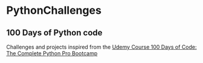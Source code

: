 # PythonChallenges
## 100 Days of Python code
Challenges and projects inspired from the [Udemy Course 100 Days of Code: The Complete Python Pro Bootcamp](https://www.udemy.com/course/100-days-of-code/) 
